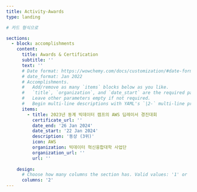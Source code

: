 ```yaml
---
title: Activity-Awards
type: landing

# 카드 형식으로 

sections:
  - block: accomplishments
    content:
      title: Awards & Certification
      subtitle: ''
      text: ''
      # Date format: https://wowchemy.com/docs/customization/#date-format
      # date_format: Jan 2022
      # Accomplishments.
      #   Add/remove as many `items` blocks below as you like.
      #   `title`, `organization`, and `date_start` are the required parameters.
      #   Leave other parameters empty if not required.
      #   Begin multi-line descriptions with YAML's `|2-` multi-line prefix.
      items:
        - title: 2023년 동계 빅데이터 캠프의 AWS 딥레이서 경진대회
          certificate_url: ''
          date_end: '26 Jan 2024'
          date_start: '22 Jan 2024'
          description: '동상 (3위)'
          icon: AWS
          organization: 빅데이터 혁신융합대학 사업단
          organization_url: ''
          url: ''
      
    design:
      # Choose how many columns the section has. Valid values: '1' or '2'.
      columns: '2'
---
```

